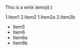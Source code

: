 This is a wink (emoji):) 

1.Item1
2.Item2
  1.Item2a
  2.Item2b
* Item5
* Item6
 * Item6a
 * Item6b
